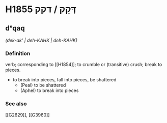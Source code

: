 # H1855 דְּקַק / דקק

## dᵉqaq

_(dek-ak' | deh-KAHK | deh-KAHK)_

### Definition

verb; corresponding to [[H1854]]; to crumble or (transitive) crush; break to pieces.

- to break into pieces, fall into pieces, be shattered
    - (Peal) to be shattered
    - (Aphel) to break into pieces
### See also

[[G2629]], [[G3960]]

